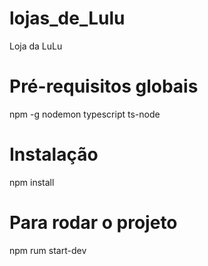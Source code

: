 # lojas_de_Lulu
Loja da LuLu

# Pré-requisitos globais
npm -g nodemon typescript ts-node

# Instalação
npm install

# Para rodar o projeto
npm rum start-dev

